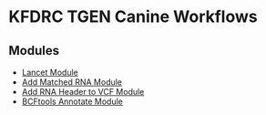# KFDRC TGEN Canine Workflows 

## Modules
- [Lancet Module](docs/LANCET_MODULE_README.md)
- [Add Matched RNA Module](docs/ADD_MATCHED_RNA_MODULE_README.md)
- [Add RNA Header to VCF Module](docs/ADD_RNA_HEADER_TO_VCF_MODULE_README.md)
- [BCFtools Annotate Module](docs/BCFTOOLS_ANNOTATE_MODULE_README.md)
